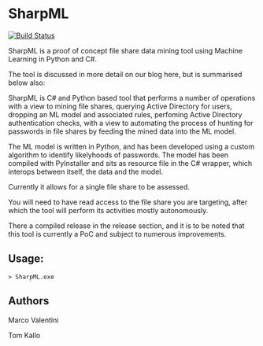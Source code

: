 # SharpML

[![Build Status](https://travis-ci.org/joemccann/dillinger.svg?branch=master)](https://travis-ci.org/joemccann/dillinger)

SharpML is a proof of concept file share data mining tool using Machine Learning in Python and C#.

The tool is discussed in more detail on our blog here, but is summarised below also:

SharpML is C# and Python based tool that performs a number of operations with a view to mining file shares, querying Active Directory for users, dropping an ML model and associated rules, perfoming Active Directory authentication checks, with a view to automating the process of hunting for passwords in file shares by feeding the mined data into the ML model.

The ML model is written in Python, and has been developed using a custom algorithm to identify likelyhoods of passwords. The model has been compiled with PyInstaller and sits as resource file in the C# wrapper, which interops between itself, the data and the model.

Currently it allows for a single file share to be assessed.

You will need to have read access to the file share you are targeting, after which the tool will perform its activities mostly autonomously.

There a compiled release in the release section, and it is to be noted that this tool is currently a PoC and subject to numerous improvements.

## Usage:

```
> SharpML.exe

```

## Authors

Marco Valentini

Tom Kallo

